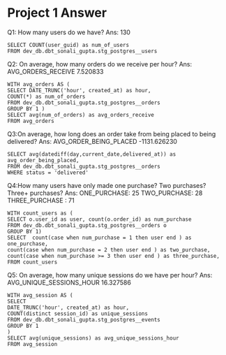 # Project 1 Answer
 
 Q1: How many users do we have? 
 Ans: 130

``` 
SELECT COUNT(user_guid) as num_of_users
FROM dev_db.dbt_sonali_gupta.stg_postgres__users
```

Q2: On average, how many orders do we receive per hour? 
Ans: AVG_ORDERS_RECEIVE  7.520833

```
WITH avg_orders AS (
SELECT DATE_TRUNC('hour', created_at) as hour,
COUNT(*) as num_of_orders
FROM dev_db.dbt_sonali_gupta.stg_postgres__orders
GROUP BY 1 ) 
SELECT avg(num_of_orders) as avg_orders_receive
FROM avg_orders 
```


Q3:On average, how long does an order take from being placed to being delivered?
Ans:  AVG_ORDER_BEING_PLACED -1131.626230

```
SELECT avg(datediff(day,current_date,delivered_at)) as avg_order_being_placed, 
FROM dev_db.dbt_sonali_gupta.stg_postgres__orders
WHERE status = 'delivered'
```


Q4:How many users have only made one purchase? Two purchases? Three+ purchases?
Ans: ONE_PURCHASE: 25	TWO_PURCHASE: 28	THREE_PURCHASE : 71

```
WITH count_users as (
SELECT o.user_id as user, count(o.order_id) as num_purchase
FROM dev_db.dbt_sonali_gupta.stg_postgres__orders o 
GROUP BY 1) 
SELECT  count(case when num_purchase = 1 then user end ) as one_purchase,
count(case when num_purchase = 2 then user end ) as two_purchase,
count(case when num_purchase >= 3 then user end ) as three_purchase,
FROM count_users
```

Q5: On average, how many unique sessions do we have per hour?
Ans:  AVG_UNIQUE_SESSIONS_HOUR 16.327586

```
WITH avg_session AS (
SELECT 
DATE_TRUNC('hour', created_at) as hour,
COUNT(distinct session_id) as unique_sessions
FROM dev_db.dbt_sonali_gupta.stg_postgres__events
GROUP BY 1
)
SELECT avg(unique_sessions) as avg_unique_sessions_hour
FROM avg_session
```